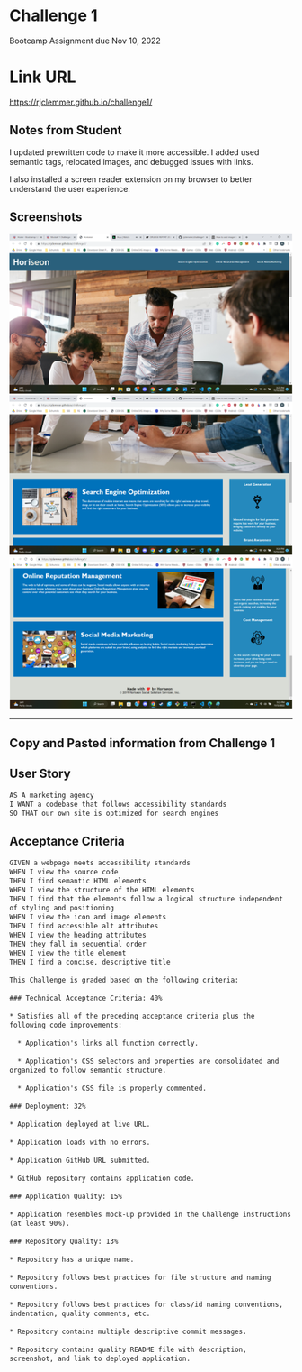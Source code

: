 # Challenge 1
Bootcamp Assignment due Nov 10, 2022

# Link URL
https://rjclemmer.github.io/challenge1/ 

## Notes from Student
I updated prewritten code to make it more accessible. I added used semantic tags, relocated images, and debugged issues with links. 

I also installed a screen reader extension on my browser to better understand the user experience. 

## Screenshots
<img src="./assets/images/website1.png" alt="website screenshot 1" title="Website Screenshot 1">

<img src="./assets/images/website2.png" alt="website screenshot 2" title="website Screenshot 2">

<img src="./assets/images/website3.png" alt="website screenshot 3" title="website Screenshot 3">



__________________

## Copy and Pasted information from Challenge 1

## User Story

```
AS A marketing agency
I WANT a codebase that follows accessibility standards
SO THAT our own site is optimized for search engines
```

## Acceptance Criteria

```
GIVEN a webpage meets accessibility standards
WHEN I view the source code
THEN I find semantic HTML elements
WHEN I view the structure of the HTML elements
THEN I find that the elements follow a logical structure independent of styling and positioning
WHEN I view the icon and image elements
THEN I find accessible alt attributes
WHEN I view the heading attributes
THEN they fall in sequential order
WHEN I view the title element
THEN I find a concise, descriptive title

This Challenge is graded based on the following criteria: 

### Technical Acceptance Criteria: 40%

* Satisfies all of the preceding acceptance criteria plus the following code improvements:

  * Application's links all function correctly.

  * Application's CSS selectors and properties are consolidated and organized to follow semantic structure.

  * Application's CSS file is properly commented.

### Deployment: 32%

* Application deployed at live URL.

* Application loads with no errors.

* Application GitHub URL submitted.

* GitHub repository contains application code.

### Application Quality: 15%

* Application resembles mock-up provided in the Challenge instructions (at least 90%).

### Repository Quality: 13%

* Repository has a unique name.

* Repository follows best practices for file structure and naming conventions.

* Repository follows best practices for class/id naming conventions, indentation, quality comments, etc.

* Repository contains multiple descriptive commit messages.

* Repository contains quality README file with description, screenshot, and link to deployed application.
